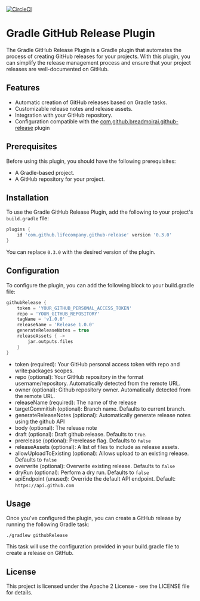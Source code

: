 [![CircleCI](https://circleci.com/gh/boxheed/gradle-github-release-plugin/tree/main.svg?style=shield)](https://circleci.com/gh/boxheed/gradle-github-release-plugin/tree/main)

# Gradle GitHub Release Plugin

The Gradle GitHub Release Plugin is a Gradle plugin that automates the process of creating GitHub releases for your projects. With this plugin, you can simplify the release management process and ensure that your project releases are well-documented on GitHub.

## Features

- Automatic creation of GitHub releases based on Gradle tasks.
- Customizable release notes and release assets.
- Integration with your GitHub repository.
- Configuration compatible with the [com.github.breadmoirai.github-release](https://plugins.gradle.org/plugin/com.github.breadmoirai.github-release) plugin

## Prerequisites

Before using this plugin, you should have the following prerequisites:

- A Gradle-based project.
- A GitHub repository for your project.

## Installation

To use the Gradle GitHub Release Plugin, add the following to your project's `build.gradle` file:

```groovy
plugins {
    id 'com.github.lifecompany.github-release' version '0.3.0'
}
```

You can replace `0.3.0` with the desired version of the plugin.

## Configuration

To configure the plugin, you can add the following block to your build.gradle file:

```groovy
githubRelease {
    token = 'YOUR_GITHUB_PERSONAL_ACCESS_TOKEN'
    repo = 'YOUR_GITHUB_REPOSITORY'
    tagName = 'v1.0.0'
    releaseName = 'Release 1.0.0'
    generateReleaseNotes = true
    releaseAssets { ->
        jar.outputs.files
	}
}

```

* token (required): Your GitHub personal access token with repo and write:packages scopes.
* repo (optional): Your GitHub repository in the format username/repository. Automatically detected from the remote URL.
* owner (optional): Github repository owner. Automatically detected from the remote URL.
* releaseName (required): The name of the release
* targetCommitish (optional): Branch name. Defaults to current branch.
* generateReleaseNotes (optional): Automatically generate release notes using the github API
* body (optional): The release note
* draft (optional): Draft github release. Defaults to `true`.
* prerelease (optional): Prerelease flag. Defaults to `false`
* releaseAssets (optional): A list of files to include as release assets.
* allowUploadToExisting (optional): Allows upload to an existing release. Defaults to `false`
* overwrite (optional): Overwrite existing release. Defaults to `false`
* dryRun (optional): Perform a dry run. Defaults to `false`
* apiEndpoint (unused): Override the default API endpoint. Default: `https://api.github.com`

## Usage

Once you've configured the plugin, you can create a GitHub release by running the following Gradle task:

```shell
./gradlew githubRelease
```

This task will use the configuration provided in your build.gradle file to create a release on GitHub.

## License

This project is licensed under the Apache 2 License - see the LICENSE file for details.


